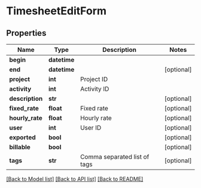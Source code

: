 # TimesheetEditForm

## Properties
Name | Type | Description | Notes
------------ | ------------- | ------------- | -------------
**begin** | **datetime** |  | 
**end** | **datetime** |  | [optional] 
**project** | **int** | Project ID | 
**activity** | **int** | Activity ID | 
**description** | **str** |  | [optional] 
**fixed_rate** | **float** | Fixed rate | [optional] 
**hourly_rate** | **float** | Hourly rate | [optional] 
**user** | **int** | User ID | [optional] 
**exported** | **bool** |  | [optional] 
**billable** | **bool** |  | [optional] 
**tags** | **str** | Comma separated list of tags | [optional] 

[[Back to Model list]](../README.md#documentation-for-models) [[Back to API list]](../README.md#documentation-for-api-endpoints) [[Back to README]](../README.md)

